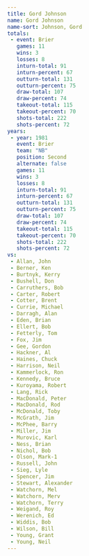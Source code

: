 ```yaml
---
title: Gord Johnson
name: Gord Johnson
name-sort: Johnson, Gord
totals:
 - event: Brier
   games: 11
   wins: 3
   losses: 8
   inturn-total: 91
   inturn-percent: 67
   outturn-total: 131
   outturn-percent: 75
   draw-total: 107
   draw-percent: 74
   takeout-total: 115
   takeout-percent: 70
   shots-total: 222
   shots-percent: 72
years:
 - year: 1981
   event: Brier
   team: "NB"
   position: Second
   alternate: false
   games: 11
   wins: 3
   losses: 8
   inturn-total: 91
   inturn-percent: 67
   outturn-total: 131
   outturn-percent: 75
   draw-total: 107
   draw-percent: 74
   takeout-total: 115
   takeout-percent: 70
   shots-total: 222
   shots-percent: 72
vs:
 - Allan, John
 - Berner, Ken
 - Burtnyk, Kerry
 - Bushell, Don
 - Carruthers, Bob
 - Carter, Robert
 - Cotter, Brent
 - Currie, Michael
 - Darragh, Alan
 - Eden, Brian
 - Ellert, Bob
 - Fetterly, Tom
 - Fox, Jim
 - Gee, Gordon
 - Hackner, Al
 - Haines, Chuck
 - Harrison, Neil
 - Kammerlock, Ron
 - Kennedy, Bruce
 - Kuroyama, Robert
 - Lang, Rick
 - MacDonald, Peter
 - MacDonald, Rod
 - McDonald, Toby
 - McGrath, Jim
 - McPhee, Barry
 - Miller, Jim
 - Murovic, Karl
 - Ness, Brian
 - Nichol, Bob
 - Olson, Mark-1
 - Russell, John
 - Sieg, Lyle
 - Spencer, Jim
 - Stewart, Alexander
 - Watchorn, Mel
 - Watchorn, Merv
 - Watchorn, Terry
 - Weigand, Roy
 - Werenich, Ed
 - Widdis, Bob
 - Wilson, Bill
 - Young, Grant
 - Young, Neil
---
```

